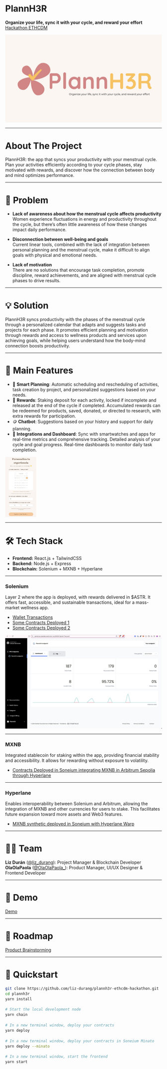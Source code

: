 # PlannH3R

**Organize your life, sync it with your cycle, and reward your effort**  
[Hackathon ETHCDM](https://taikai.network/en/ethcdm/hackathons/ethcdm-2/overview)

![PlannH3R Image](https://github.com/liz-durang/plannh3r-ethcdm-hackathon/blob/main/packages/nextjs/public/PlannH3r%20-%20banner-english.jpg)  

---

# About The Project

PlannH3R: the app that syncs your productivity with your menstrual cycle. Plan your activities efficiently according to your cycle phases, stay motivated with rewards, and discover how the connection between body and mind optimizes performance.

---

# 💢 Problem

- **Lack of awareness about how the menstrual cycle affects productivity**  
Women experience fluctuations in energy and productivity throughout the cycle, but there’s often little awareness of how these changes impact daily performance.

- **Disconnection between well-being and goals**  
Current linear tools, combined with the lack of integration between personal planning and the menstrual cycle, make it difficult to align goals with physical and emotional needs.

- **Lack of motivation**  
There are no solutions that encourage task completion, promote discipline, reward achievements, and are aligned with menstrual cycle phases to drive results.

---

# 💡 Solution

PlannH3R syncs productivity with the phases of the menstrual cycle through a personalized calendar that adapts and suggests tasks and projects for each phase. It promotes efficient planning and motivation through rewards and access to wellness products and services upon achieving goals, while helping users understand how the body-mind connection boosts productivity.

---

# 🚀 Main Features

- 📆 **Smart Planning**: Automatic scheduling and rescheduling of activities, task creation by project, and personalized suggestions based on your needs.
- 🎯 **Rewards**: Staking deposit for each activity, locked if incomplete and released at the end of the cycle if completed. Accumulated rewards can be redeemed for products, saved, donated, or directed to research, with extra rewards for participation.
- 🪙 **Chatbot**: Suggestions based on your history and support for daily planning.
- 📲 **Integrations and Dashboard**: Sync with smartwatches and apps for real-time metrics and comprehensive tracking. Detailed analysis of your cycle and goal progress. Real-time dashboards to monitor daily task completion.

<img src="https://github.com/liz-durang/plannh3r-ethcdm-hackathon/blob/main/packages/nextjs/public/plannh3r-ini.jpg" alt="PlannH3R Image" width="100"/>



---

# 🛠️ Tech Stack

- **Frontend:** React.js + TailwindCSS  
- **Backend:** Node.js + Express  
- **Blockchain:** Solenium + MXNB + Hyperlane

---

### Solenium

Layer 2 where the app is deployed, with rewards delivered in $ASTR. It offers fast, accessible, and sustainable transactions, ideal for a mass-market wellness app.

- [Wallet Transactions](https://soneium-minato.blockscout.com/address/0x5d4f7Fe457A8B23c2449a585EC980E35275fa469?tab=txs)  
- [Some Contracts Deployed 1](https://soneium-minato.blockscout.com/tx/0x97b5369bab8ad1fb3f2bd65e695093ac72b52a7ce92ccf725bc50674323b191b)  
- [Some Contracts Deployed 2](https://soneium-minato.blockscout.com/tx/0x6b7d6737aaa335b188af6642aa4ede7bf6f5942525dfc225a5b07cb4d1e769c2)  

![Use of SCS](https://github.com/liz-durang/plannh3r-ethcdm-hackathon/blob/main/packages/nextjs/public/RPC-solenium-dashboard.png) 

---

### MXNB

Integrated stablecoin for staking within the app, providing financial stability and accessibility. It allows for rewarding without exposure to volatility.

- [Contracts Deployed in Soneium integrating MXNB in Arbitrum Sepolia through Hyperlane](https://soneium-minato.blockscout.com/tx/0x97b5369bab8ad1fb3f2bd65e695093ac72b52a7ce92ccf725bc50674323b191b)

---

### Hyperlane

Enables interoperability between Solenium and Arbitrum, allowing the integration of MXNB and other currencies for users to stake. This facilitates future expansion toward more assets and Web3 features.

- [MXNB synthetic deployed in Soneium with Hyperlane Warp](https://soneium-minato.blockscout.com/tx/0x55d6cb4939a3117f1b37e713ad7544b87ba257d1b6fa971dee6e5613164a5a97)

---

# 👩‍💻 Team

**Liz Durán** ([@liz_durang](https://x.com/liz_durang)): Project Manager & Blockchain Developer  
**OlaOlaPaola** ([@OlaOlaPaola_](https://x.com/OlaOlaPaola_)): Product Manager, UI/UX Designer & Frontend Developer

---

# 🎥 Demo


[Demo]()

---

# 🧠 Roadmap

[Product Brainstorming](https://excalidraw.com/#room=cb5c7afbcfec9a71b3d1,K8rQ551ONr-fUOwsnV_ZJw)

---

# 📌 Quickstart

```bash
git clone https://github.com/liz-durang/plannh3r-ethcdm-hackathon.git
cd plannh3r
yarn install

# Start the local development node
yarn chain

# In a new terminal window, deploy your contracts
yarn deploy

# In a new terminal window, deploy your contracts in Soneium Minato
yarn deploy --minato

# In a new terminal window, start the frontend
yarn start
